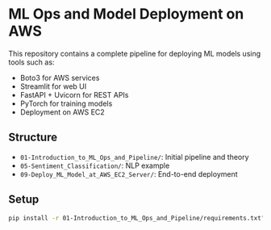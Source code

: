 # ML Ops and Model Deployment on AWS

This repository contains a complete pipeline for deploying ML models using tools such as:
- Boto3 for AWS services
- Streamlit for web UI
- FastAPI + Uvicorn for REST APIs
- PyTorch for training models
- Deployment on AWS EC2

## Structure
- `01-Introduction_to_ML_Ops_and_Pipeline/`: Initial pipeline and theory
- `05-Sentiment_Classification/`: NLP example
- `09-Deploy_ML_Model_at_AWS_EC2_Server/`: End-to-end deployment

## Setup
```bash
pip install -r 01-Introduction_to_ML_Ops_and_Pipeline/requirements.txt"# Test line" 
